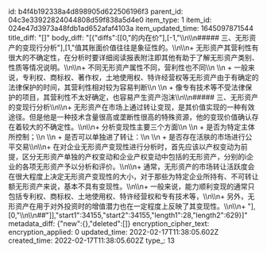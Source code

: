 id: b4f4b192338a4d898905d622506196f3
parent_id: 04c3e33922824044808d59f838a5d4e0
item_type: 1
item_id: 024e47d3973a48fdb1ad652afaf4103a
item_updated_time: 1645097871544
title_diff: "[]"
body_diff: "[{\"diffs\":[[0,\"的内在价\"],[-1,\"\\\n\\\n##### 三、无形资产的变现行分析\"],[1,\"值其账面价值往往是象征性的。\\\n\\\n+ 无形资产其营利性有很大的不确定性，在分析时要详细阅读报表附注即其他有助于了解无形资产类别、性质等情况说明。\\\n\\\n+ 不同无形资产属性不同，营利性也不同\\\n  \\\n  + 一般来说，专利权、商标权、著作权，土地使用权、特许经营权等无形资产由于有确定的法律保护的时间，其营利性相对较为容易判断\\\n  \\\n  + 像专有技术等不受法律保护的项目，其营利性不太好确定，也容易产生资产泡沫\\\n\\\n##### 三、无形资产的变现行分析\\\n\\\n+ 无形资产在市场上通过转让变现，是其价值实现的一种有效途径。但是他是一种技术含量很高或垄断性很高的特殊资源，他的变现价值确认存在着较大的不确定性。\\\n\\\n+ 分析变现性主要三个方面\\\n  \\\n  + 是否为特定主体所控制；\\\n  \\\n  + 是否可以单独进了转让：\\\n  \\\n  + 是否存在活肤的市场进行公平交易\\\n\\\n+ 在对企业无形资产变现性进行分析时，首先应该以产权变动为前提，区分无形资产单独的产权变动和企业产权变动中包括的无形资产，分别的i企业的各项无形资产予以分析和评价。\\\n\\\n+ 通常，无形资产的市场转让活跃度会在很大程度上决定无形资产变现性的大小，对于那些为特定企业所持有、不可转让额无形资产来说，基本不具有变现性。\\\n\\\n+ 一般来说，能力顺利变现的通常只包括专利权、商标权、土地使用权、特许经营权和专有技术等，\\\n\\\n+ 另外，无形资产在用于对外投资时的增值潜力也在一定程度上反映了其变现性。\\\n\\\n+ \"],[0,\"\\\n\\\n##\"]],\"start1\":34155,\"start2\":34155,\"length1\":28,\"length2\":629}]"
metadata_diff: {"new":{},"deleted":[]}
encryption_cipher_text: 
encryption_applied: 0
updated_time: 2022-02-17T11:38:05.602Z
created_time: 2022-02-17T11:38:05.602Z
type_: 13